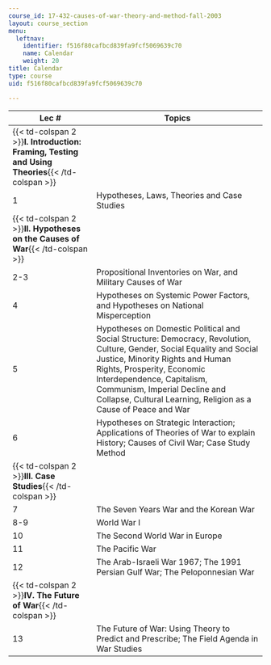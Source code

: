 ```yaml
---
course_id: 17-432-causes-of-war-theory-and-method-fall-2003
layout: course_section
menu:
  leftnav:
    identifier: f516f80cafbcd839fa9fcf5069639c70
    name: Calendar
    weight: 20
title: Calendar
type: course
uid: f516f80cafbcd839fa9fcf5069639c70

---
```


| Lec # | Topics |
| --- | --- |
| {{< td-colspan 2 >}}**I. Introduction: Framing, Testing and Using Theories**{{< /td-colspan >}} ||
| 1 | Hypotheses, Laws, Theories and Case Studies |
| {{< td-colspan 2 >}}**II. Hypotheses on the Causes of War**{{< /td-colspan >}} ||
| 2-3 | Propositional Inventories on War, and Military Causes of War |
| 4 | Hypotheses on Systemic Power Factors, and Hypotheses on National Misperception |
| 5 | Hypotheses on Domestic Political and Social Structure: Democracy, Revolution, Culture, Gender, Social Equality and Social Justice, Minority Rights and Human Rights, Prosperity, Economic Interdependence, Capitalism, Communism, Imperial Decline and Collapse, Cultural Learning, Religion as a Cause of Peace and War |
| 6 | Hypotheses on Strategic Interaction; Applications of Theories of War to explain History; Causes of Civil War; Case Study Method |
| {{< td-colspan 2 >}}**III. Case Studies**{{< /td-colspan >}} ||
| 7 | The Seven Years War and the Korean War |
| 8-9 | World War I |
| 10 | The Second World War in Europe |
| 11 | The Pacific War |
| 12 | The Arab-Israeli War 1967; The 1991 Persian Gulf War; The Peloponnesian War |
| {{< td-colspan 2 >}}**IV. The Future of War**{{< /td-colspan >}} ||
| 13 | The Future of War: Using Theory to Predict and Prescribe; The Field Agenda in War Studies